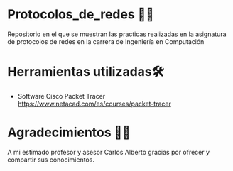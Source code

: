 # Protocolos_de_redes 👨‍🏫
Repositorio en el que se muestran las practicas realizadas en la asignatura de protocolos de redes en la carrera de Ingeniería en Computación

# Herramientas utilizadas🛠️

-  Software Cisco Packet Tracer
      https://www.netacad.com/es/courses/packet-tracer

# Agradecimientos 👨‍🏫
A mi estimado profesor y asesor Carlos Alberto gracias por ofrecer y compartir sus conocimientos.
